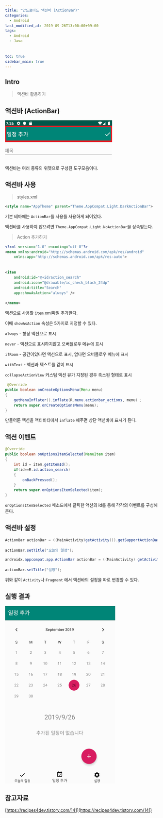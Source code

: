 ```yaml
---
title: "안드로이드 액션바 (ActionBar)"
categories: 
  - Android
last_modified_at: 2019-09-26T13:00:00+09:00
tags: 
  - Android
  - Java


toc: true
sidebar_main: true
---
```


## Intro

> 액션바 활용하기


## 액션바 (ActionBar)

![1](https://github.com/lesslate/lesslate.github.io/blob/master/assets/img/Android/ActionBar/1.png?raw=true)

액션바는 여러 종류의 위젯으로 구성된 도구모음이다.


## 액션바 사용

> styles.xml

```xml
<style name="AppTheme" parent="Theme.AppCompat.Light.DarkActionBar">
```

기본 테마에는 `ActionBar`를 사용를 사용하게 되어있다.

액션바를 사용하지 않으려면 `Theme.AppCompat.Light.NoActionBar`을 상속받는다.

> Action 추가하기

```xml
<?xml version="1.0" encoding="utf-8"?>
<menu xmlns:android="http://schemas.android.com/apk/res/android"
    xmlns:app="http://schemas.android.com/apk/res-auto">


<item
    android:id="@+id/action_search"
    android:icon="@drawable/ic_check_black_24dp"
    android:title="Search"
    app:showAsAction="always" />
    
</menu>
```

액션으로 사용할 `item` xml파일 추가한다.

이때 `showAsAction` 속성은 5가지로 지정할 수 있다.

`always` - 항상 액션으로 표시

`never` - 액션으로 표시하지않고 오버플로우 메뉴에 표시

`ifRoom` - 공간이있다면 액션으로 표시, 없다면 오버플로우 메뉴에 표시

`withText` - 액션과 텍스트를 같이 표시

`collapseActionView` 커스텀 액션 뷰가 지정된 경우 축소된 형태로 표시


```java
 @Override
public boolean onCreateOptionsMenu(Menu menu)
{
    getMenuInflater().inflate(R.menu.actionbar_actions, menu) ;
    return super.onCreateOptionsMenu(menu);
}
```    

만들어둔 액션을 액티비티에서 `inflate` 해주면 상단 액션바에 표시가 된다.

## 액션 이벤트

```java
@Override
public boolean onOptionsItemSelected(MenuItem item)
{
    int id = item.getItemId();
    if(id==R.id.action_search)
    {
        onBackPressed();
    }
    return super.onOptionsItemSelected(item);
}
```    

`onOptionsItemSelected` 메소드에서 클릭한 액션의 id를 통해 각각의 이벤트를 구성해준다.


## 액션바 설정

```java
ActionBar actionBar = ((MainActivity)getActivity()).getSupportActionBar();

actionBar.setTitle("오늘의 일정");
```

```java
androidx.appcompat.app.ActionBar actionBar = ((MainActivity) getActivity()).getSupportActionBar();

actionBar.setTitle("설정");
```

위와 같이 `Activity`나 `Fragment` 에서 액션바의 설정을 따로 변경할 수 있다.

## 실행 결과

![2](https://github.com/lesslate/lesslate.github.io/blob/master/assets/img/Android/ActionBar/1.gif?raw=true)

## 참고자료

[https://recipes4dev.tistory.com/141](https://recipes4dev.tistory.com/141)

